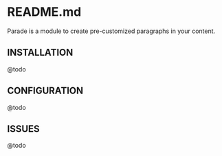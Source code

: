 # README.md

Parade is a module to create pre-customized paragraphs in your content.

## INSTALLATION

@todo

## CONFIGURATION

@todo

## ISSUES

@todo
